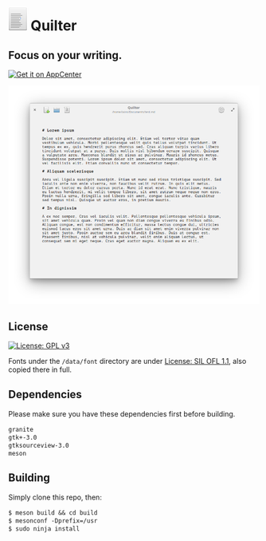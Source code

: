 # ![icon](data/icon.png) Quilter
## Focus on your writing.
[![Get it on AppCenter](https://appcenter.elementary.io/badge.svg)](https://appcenter.elementary.io/com.github.lainsce.quilter)

![Screenshot](data/shot.png)

## License
[![License: GPL v3](https://img.shields.io/badge/License-GPL%20v3-blue.svg)](http://www.gnu.org/licenses/gpl-3.0)

Fonts under the `/data/font` directory are under [License: SIL OFL 1.1](http://scripts.sil.org/OFL), also copied there in full.

## Dependencies

Please make sure you have these dependencies first before building.

```
granite
gtk+-3.0
gtksourceview-3.0
meson
```

## Building

Simply clone this repo, then:

```
$ meson build && cd build
$ mesonconf -Dprefix=/usr
$ sudo ninja install
```
